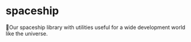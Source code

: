 # spaceship
🚀Our spaceship library with utilities useful for a wide development world like the universe.
